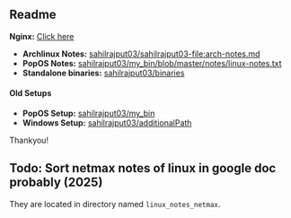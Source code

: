 ## Readme

**Nginx:** [Click here](./etc/nginx/)

- **Archlinux Notes:** [sahilrajput03/sahilrajput03-file:arch-notes.md](https://github.com/sahilrajput03/sahilrajput03/blob/master/arch-notes.md)
- **PopOS Notes:** [sahilrajput03/my_bin/blob/master/notes/linux-notes.txt](https://github.com/sahilrajput03/my_bin/blob/master/notes/linux-notes.txt)
- **Standalone binaries:** [sahilrajput03/binaries](https://github.com/sahilrajput03/binaries)

#### Old Setups

- **PopOS Setup:** [sahilrajput03/my_bin](https://github.com/sahilrajput03/my_bin)
- **Windows Setup:** [sahilrajput03/additionalPath](https://github.com/sahilrajput03/additionalPath)

Thankyou!

## Todo: Sort netmax notes of linux in google doc probably (2025)

They are located in directory named `linux_notes_netmax`.
